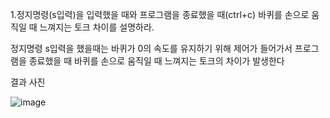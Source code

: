 1.정지명령(s입력)을 입력했을 때와 프로그램을 종료했을 때(ctrl+c) 바퀴를 손으로 움직일 때 느껴지는 토크 차이를 설명하라.

정지명령 s입력을 했을때는 바퀴가 0의 속도를 유지하기 위해 제어가 들어가서 프로그램을 종료했을 때 바퀴를 손으로 움직일 때 느껴지는 토크의 차이가 발생한다


결과 사진


![image](https://github.com/user-attachments/assets/e74b7f6a-224d-4064-9617-b1d73e9b4369)
